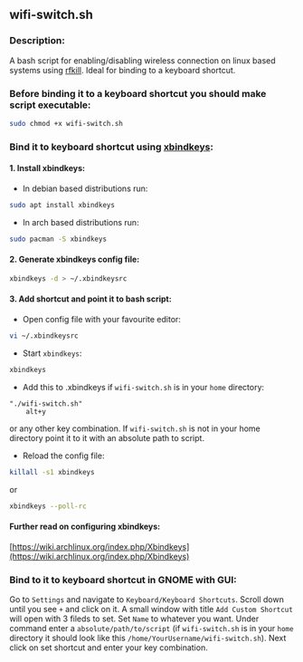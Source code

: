 ## wifi-switch.sh

### **Description:**
A bash script for enabling/disabling wireless connection on linux based systems using [rfkill](https://linux.die.net/man/1/rfkill). Ideal for binding to a keyboard shortcut.

### Before binding it to a keyboard shortcut you should make script executable:
```bash
sudo chmod +x wifi-switch.sh
```
### **Bind it to keyboard shortcut using** [xbindkeys](https://linux.die.net/man/1/xbindkeys):

#### 1. Install xbindkeys:

* In debian based distributions run:
```bash
sudo apt install xbindkeys
```
* In arch based distributions run:
```bash
sudo pacman -S xbindkeys
```

#### 2. Generate xbindkeys config file:

```bash
xbindkeys -d > ~/.xbindkeysrc
```

#### 3. Add shortcut and point it to bash script:

* Open config file with your favourite editor:

```bash
vi ~/.xbindkeysrc
```

* Start `xbindkeys`:
```bash
xbindkeys
```

* Add this to .xbindkeys if `wifi-switch.sh` is in your `home` directory:
```
"./wifi-switch.sh"
    alt+y
```
or any other key combination. If `wifi-switch.sh` is not in your home directory point it to it with an absolute path to script.

* Reload the config file:
```bash
killall -s1 xbindkeys
```
or

```bash
xbindkeys --poll-rc
```

#### Further read on configuring xbindkeys:
[https://wiki.archlinux.org/index.php/Xbindkeys](https://wiki.archlinux.org/index.php/Xbindkeys)

### Bind to it to keyboard shortcut in GNOME with GUI:
Go to `Settings` and navigate to `Keyboard/Keyboard Shortcuts`. Scroll down until you see `+` and click on it. A small window with title `Add Custom Shortcut` will open with 3 fileds to set. Set `Name` to whatever you want. Under command enter a ```absolute/path/to/script``` (if `wifi-switch.sh` is in your `home` directory it should look like this ```/home/YourUsername/wifi-switch.sh```). Next click on set shortcut and enter your key combination.
